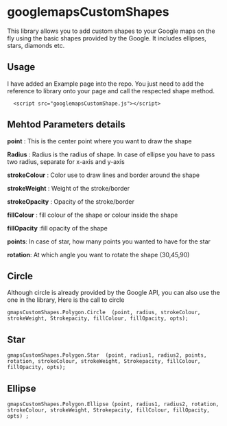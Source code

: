 googlemapsCustomShapes
======================

This library allows you to add custom shapes to your Google maps on the fly using the basic shapes provided by the Google. It includes ellipses, stars, diamonds etc.


Usage
-------

I have added an Example page into the repo. You just need to add the reference to library onto your page and call the respected shape method.
      
      <script src="googlemapsCustomShape.js"></script>


Mehtod Parameters details
-------------------------
**point** : This is the center point where you want to draw the shape

**Radius** : Radius is the radius of shape. In case of ellipse you have to pass two radius, separate for x-axis and y-axis

**strokeColour** : Color use to draw lines and border around the shape 

**strokeWeight** : Weight of the stroke/border 

**strokeOpacity** : Opacity of the stroke/border

**fillColour** : fill colour of the shape or colour inside the shape

**fillOpacity** :fill opacity of the shape

**points**: In case of star, how many points you wanted to have for the star

**rotation**: At which angle you want to rotate the shape (30,45,90) 

Circle
------
Although circle is already provided by the Google API, you can also use the one in the library, Here is the call to circle

    gmapsCustomShapes.Polygon.Circle  (point, radius, strokeColour, strokeWeight, Strokepacity, fillColour, fillOpacity, opts);

Star
-------

    gmapsCustomShapes.Polygon.Star  (point, radius1, radius2, points, rotation, strokeColour, strokeWeight, Strokepacity, fillColour, fillOpacity, opts);

Ellipse
------

    gmapsCustomShapes.Polygon.Ellipse (point, radius1, radius2, rotation, strokeColour, strokeWeight, Strokepacity, fillColour, fillOpacity, opts) ;
